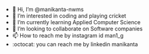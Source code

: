 - 👋 Hi, I’m @manikanta-nwms
- 👀 I’m interested in coding and playing cricket
- 🌱 I’m currently learning Applied Computer Science
- 💞️ I’m looking to collaborate on Software companies
- 📫 How to reach me by instagram id man1_g
- :octocat: you can reach me by linkedin manikanta

<!---
manikanta-nwms/manikanta-nwms is a ✨ special ✨ repository because its `README.md` (this file) appears on your GitHub profile.
You can click the Preview link to take a look at your changes.
--->
